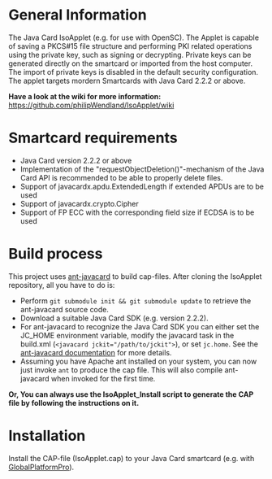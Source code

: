 General Information
===================
The Java Card IsoApplet (e.g. for use with OpenSC).
The Applet is capable of saving a PKCS#15 file structure and performing PKI related operations using the private key, such as signing or decrypting.
Private keys can be generated directly on the smartcard or imported from the host computer.
The import of private keys is disabled in the default security configuration.
The applet targets mordern Smartcards with Java Card 2.2.2 or above.

**Have a look at the wiki for more information:** https://github.com/philipWendland/IsoApplet/wiki

Smartcard requirements
======================
* Java Card version 2.2.2 or above
* Implementation of the "requestObjectDeletion()"-mechanism of the Java Card API is recommended to be able to properly delete files.
* Support of javacardx.apdu.ExtendedLength if extended APDUs are to be used
* Support of javacardx.crypto.Cipher
* Support of FP ECC with the corresponding field size if ECDSA is to be used

Build process
=============
This project uses [ant-javacard](https://github.com/martinpaljak/ant-javacard) to build cap-files.
After cloning the IsoApplet repository, all you have to do is:
* Perform `git submodule init && git submodule update` to retrieve the ant-javacard source code.
* Download a suitable Java Card SDK (e.g. version 2.2.2).
* For ant-javacard to recognize the Java Card SDK you can either set the JC_HOME environment variable, modify the javacard task in the build.xml (`<javacard jckit="/path/to/jckit">`), or set `jc.home`.
  See the [ant-javacard documentation](https://github.com/martinpaljak/ant-javacard#building-javacard-applet-cap-files-with-ant) for more details.
* Assuming you have Apache ant installed on your system, you can now just invoke `ant` to produce the cap file.
  This will also compile ant-javacard when invoked for the first time.
  
**Or, You can always use the IsoApplet_Install script to generate the CAP file by following the instructions on it.**

Installation
============
Install the CAP-file (IsoApplet.cap) to your Java Card smartcard (e.g. with [GlobalPlatformPro](https://github.com/martinpaljak/GlobalPlatformPro)).
